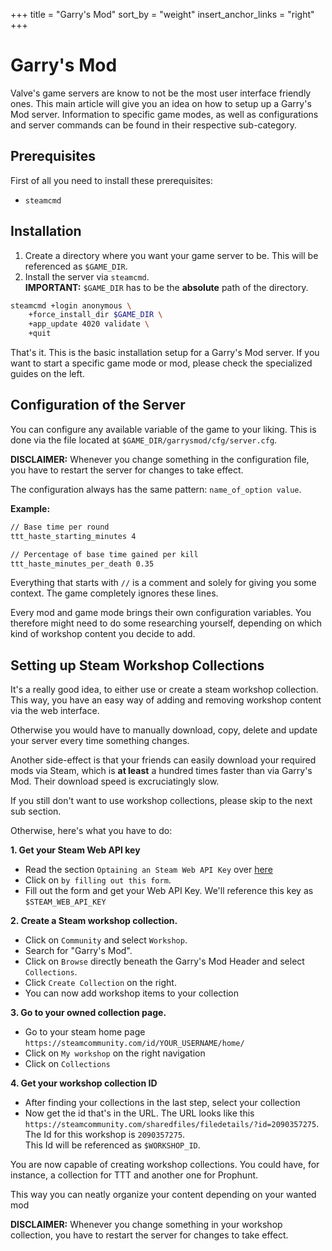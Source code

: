 +++
title = "Garry's Mod"
sort_by = "weight"
insert_anchor_links = "right"
+++

# Garry's Mod

Valve's game servers are know to not be the most user interface friendly ones.
This main article will give you an idea on how to setup up a Garry's Mod server.
Information to specific game modes, as well as configurations and server commands can be found in their respective sub-category.

## Prerequisites

First of all you need to install these prerequisites:

- `steamcmd`

## Installation

1. Create a directory where you want your game server to be. This will be referenced as `$GAME_DIR`.
1. Install the server via `steamcmd`.  
   **IMPORTANT:** `$GAME_DIR` has to be the **absolute** path of the directory.

```bash
steamcmd +login anonymous \
    +force_install_dir $GAME_DIR \
    +app_update 4020 validate \
    +quit
```

That's it. This is the basic installation setup for a Garry's Mod server.
If you want to start a specific game mode or mod, please check the specialized guides on the left.

## Configuration of the Server

You can configure any available variable of the game to your liking.
This is done via the file located at `$GAME_DIR/garrysmod/cfg/server.cfg`.

**DISCLAIMER:** Whenever you change something in the configuration file, you have to restart the server for changes to take effect.

The configuration always has the same pattern: `name_of_option value`.

**Example:**

```txt
// Base time per round
ttt_haste_starting_minutes 4

// Percentage of base time gained per kill
ttt_haste_minutes_per_death 0.35

```

Everything that starts with `//` is a comment and solely for giving you some context.
The game completely ignores these lines.

Every mod and game mode brings their own configuration variables.
You therefore might need to do some researching yourself, depending on which kind of workshop content you decide to add.

## Setting up Steam Workshop Collections

It's a really good idea, to either use or create a steam workshop collection.
This way, you have an easy way of adding and removing workshop content via the web interface.

Otherwise you would have to manually download, copy, delete and update your server every time something changes.

Another side-effect is that your friends can easily download your required mods via Steam, which is **at least** a hundred times faster than via Garry's Mod.
Their download speed is excruciatingly slow.

If you still don't want to use workshop collections, please skip to the next sub section.

Otherwise, here's what you have to do:

**1. Get your Steam Web API key**

- Read the section `Optaining an Steam Web API Key` over [here](https://steamcommunity.com/dev)
- Click on `by filling out this form`.
- Fill out the form and get your Web API Key. We'll reference this key as `$STEAM_WEB_API_KEY`

**2. Create a Steam workshop collection.**

- Click on `Community` and select `Workshop`.
- Search for "Garry's Mod".
- Click on `Browse` directly beneath the Garry's Mod Header and select `Collections`.
- Click `Create Collection` on the right.
- You can now add workshop items to your collection

**3. Go to your owned collection page.**

- Go to your steam home page `https://steamcommunity.com/id/YOUR_USERNAME/home/`
- Click on `My workshop` on the right navigation
- Click on `Collections`

**4. Get your workshop collection ID**

- After finding your collections in the last step, select your collection
- Now get the id that's in the URL.
    The URL looks like this `https://steamcommunity.com/sharedfiles/filedetails/?id=2090357275`.  
    The Id for this workshop is `2090357275`.  
    This Id will be referenced as `$WORKSHOP_ID`.  

You are now capable of creating workshop collections.
You could have, for instance, a collection for TTT and another one for Prophunt.

This way you can neatly organize your content depending on your wanted mod

**DISCLAIMER:** Whenever you change something in your workshop collection, you have to restart the server for changes to take effect.
